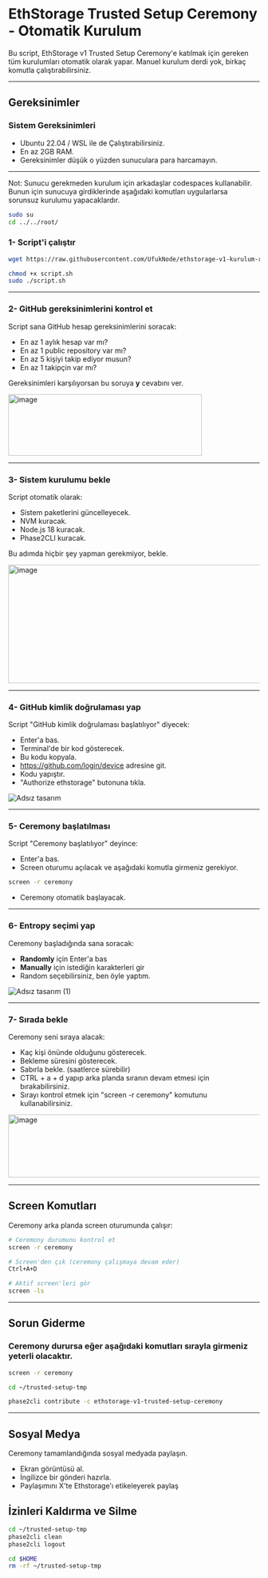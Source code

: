 # EthStorage Trusted Setup Ceremony - Otomatik Kurulum

Bu script, EthStorage v1 Trusted Setup Ceremony'e katılmak için gereken tüm kurulumları otomatik olarak yapar. Manuel kurulum derdi yok, birkaç komutla çalıştırabilirsiniz.

---

## Gereksinimler

### Sistem Gereksinimleri
- Ubuntu 22.04 / WSL ile de Çalıştırabilirsiniz.
- En az 2GB RAM.
- Gereksinimler düşük o yüzden sunuculara para harcamayın.

---

Not: Sunucu gerekmeden kurulum için arkadaşlar codespaces kullanabilir. Bunun için sunucuya girdiklerinde aşağıdaki komutları uygularlarsa sorunsuz kurulumu yapacaklardır. 
```bash
sudo su
cd ../../root/
```

### 1- Script'i çalıştır

```bash
wget https://raw.githubusercontent.com/UfukNode/ethstorage-v1-kurulum-rehberi/main/script.sh
```
```bash
chmod +x script.sh
sudo ./script.sh
```

---

### 2- GitHub gereksinimlerini kontrol et

Script sana GitHub hesap gereksinimlerini soracak:
- En az 1 aylık hesap var mı?
- En az 1 public repository var mı?  
- En az 5 kişiyi takip ediyor musun?
- En az 1 takipçin var mı?

Gereksinimleri karşılıyorsan bu soruya **y** cevabını ver.

<img width="388" height="123" alt="image" src="https://github.com/user-attachments/assets/8937c655-9d90-49f8-8db6-83240b7198e1" />

---

### 3- Sistem kurulumu bekle

Script otomatik olarak:
- Sistem paketlerini güncelleyecek.
- NVM kuracak.
- Node.js 18 kuracak.
- Phase2CLI kuracak.

Bu adımda hiçbir şey yapman gerekmiyor, bekle.

<img width="744" height="237" alt="image" src="https://github.com/user-attachments/assets/15e62efc-853f-4285-94ee-f92ae818a825" />

---

### 4- GitHub kimlik doğrulaması yap

Script "GitHub kimlik doğrulaması başlatılıyor" diyecek:
- Enter'a bas.
- Terminal'de bir kod gösterecek.
- Bu kodu kopyala.
- https://github.com/login/device adresine git.
- Kodu yapıştır.
- "Authorize ethstorage" butonuna tıkla.

![Adsız tasarım](https://github.com/user-attachments/assets/d760b8d7-44b5-4129-8892-51c93dc14019)

---

### 5- Ceremony başlatılması

Script "Ceremony başlatılıyor" deyince:
- Enter'a bas.
- Screen oturumu açılacak ve aşağıdaki komutla girmeniz gerekiyor.

```bash
screen -r ceremony
```

- Ceremony otomatik başlayacak.

---

### 6- Entropy seçimi yap

Ceremony başladığında sana soracak:
- **Randomly** için Enter'a bas
- **Manually** için istediğin karakterleri gir
- Random seçebilirsiniz, ben öyle yaptım.

![Adsız tasarım (1)](https://github.com/user-attachments/assets/a0cef741-fa37-456d-a8eb-50af8aba56ed)

---

### 7- Sırada bekle

Ceremony seni sıraya alacak:
- Kaç kişi önünde olduğunu gösterecek.
- Bekleme süresini gösterecek.
- Sabırla bekle. (saatlerce sürebilir)
- CTRL + a + d yapıp arka planda sıranın devam etmesi için bırakabilirsiniz.
- Sırayı kontrol etmek için "screen -r ceremony" komutunu kullanabilirsiniz.

<img width="600" height="126" alt="image" src="https://github.com/user-attachments/assets/ae612940-dbb6-4932-8529-c5ab26a7c3fc" />

---

## Screen Komutları

Ceremony arka planda screen oturumunda çalışır:

```bash
# Ceremony durumunu kontrol et
screen -r ceremony

# Screen'den çık (ceremony çalışmaya devam eder)
Ctrl+A+D

# Aktif screen'leri gör  
screen -ls
```

---

## Sorun Giderme

### Ceremony durursa eğer aşağıdaki komutları sırayla girmeniz yeterli olacaktır.

```bash
screen -r ceremony
```
```bash
cd ~/trusted-setup-tmp
```
```bash
phase2cli contribute -c ethstorage-v1-trusted-setup-ceremony
```

---

## Sosyal Medya

Ceremony tamamlandığında sosyal medyada paylaşın.

- Ekran görüntüsü al.
- İngilizce bir gönderi hazırla.
- Paylaşımını X'te Ethstorage'ı etikeleyerek paylaş


## İzinleri Kaldırma ve Silme
```bash
cd ~/trusted-setup-tmp
phase2cli clean
phase2cli logout
```

```bash
cd $HOME
rm -rf ~/trusted-setup-tmp
```

